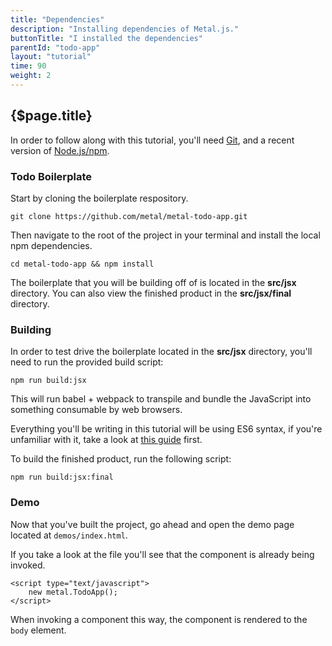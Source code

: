 ```yaml
---
title: "Dependencies"
description: "Installing dependencies of Metal.js."
buttonTitle: "I installed the dependencies"
parentId: "todo-app"
layout: "tutorial"
time: 90
weight: 2
---
```


## {$page.title}

In order to follow along with this tutorial, you'll need [Git](https://git-scm.com/), and
a recent version of [Node.js/npm](https://nodejs.org/).

### Todo Boilerplate

Start by cloning the boilerplate respository.

```text/x-sh
git clone https://github.com/metal/metal-todo-app.git
```

Then navigate to the root of the project in your terminal and install the local
npm dependencies.

```text/x-sh
cd metal-todo-app && npm install
```

The boilerplate that you will be building off of is located in the **src/jsx** directory.
You can also view the finished product in the **src/jsx/final** directory.

### Building

In order to test drive the boilerplate located in the **src/jsx** directory,
you'll need to run the provided build script:

```text/x-sh
npm run build:jsx
```

This will run babel + webpack to transpile and bundle the JavaScript into
something consumable by web browsers.

Everything you'll be writing in this tutorial will be using ES6 syntax, if
you're unfamiliar with it, take a look at [this guide](#) first.

To build the finished product, run the following script:

```text/x-sh
npm run build:jsx:final
```

### Demo

Now that you've built the project, go ahead and open the demo page located
at `demos/index.html`.

If you take a look at the file you'll see that the component is already being
invoked.

```text/xml
<script type="text/javascript">
	new metal.TodoApp();
</script>
```

When invoking a component this way, the component is rendered to the `body` element.
